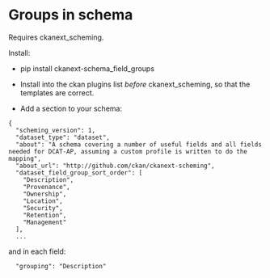 # Groups in schema

Requires ckanext_scheming.

Install:

* pip install ckanext-schema_field_groups

* Install into the ckan plugins list _before_ ckanext_scheming, so that the templates are correct.

* Add a section to your schema:

```
{
  "scheming_version": 1,
  "dataset_type": "dataset",
  "about": "A schema covering a number of useful fields and all fields needed for DCAT-AP, assuming a custom profile is written to do the mapping",
  "about_url": "http://github.com/ckan/ckanext-scheming",
  "dataset_field_group_sort_order": [
    "Description",
    "Provenance",
    "Ownership",
    "Location",
    "Security",
    "Retention",
    "Management"
  ],
  ...
```


  and in each field:

```
  "grouping": "Description"
```

